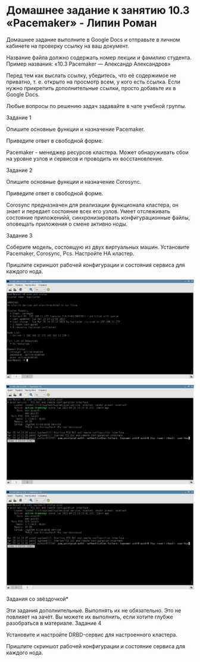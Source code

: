 # Домашнее задание к занятию 10.3 «Pacemaker» - Липин Роман

Домашнее задание выполните в Google Docs и отправьте в личном кабинете на проверку ссылку на ваш документ.

Название файла должно содержать номер лекции и фамилию студента. Пример названия: «10.3 Pacemaker — Александр Александров»

Перед тем как выслать ссылку, убедитесь, что её содержимое не приватно, т. е. открыто на просмотр всем, у кого есть ссылка. Если нужно прикрепить дополнительные ссылки, просто добавьте их в Google Docs.

Любые вопросы по решению задач задавайте в чате учебной группы.

Задание 1

Опишите основные функции и назначение Pacemaker.

Приведите ответ в свободной форме.

Pacemaker - менеджер ресурсов кластера. Может обнаруживать сбои на уровне узлов и сервисов и проводить их восстановление.

Задание 2

Опишите основные функции и назначение Corosync.

Приведите ответ в свободной форме.

Corosync предназначен для реализации функционала кластера, он знает и передает состояние всех его узлов. Умеет отслеживать состояние приложенийй, синхронизировать конфигурационные файлы, оповещать приложения о смене активно ноды.

Задание 3

Соберите модель, состоящую из двух виртуальных машин. Установите Pacemaker, Corosync, Pcs. Настройте HA кластер.

Пришлите скриншот рабочей конфигурации и состояния сервиса для каждого нода.

![103-01](https://github.com/LipinRoman/10.3/blob/main/img/103-01.png)

![103-02](https://github.com/LipinRoman/10.3/blob/main/img/103-02.png)

![103-03](https://github.com/LipinRoman/10.3/blob/main/img/103-03.png)

Задания со звёздочкой*

Эти задания дополнительные. Выполнять их не обязательно. Это не повлияет на зачёт. Вы можете их выполнить, если хотите глубже разобраться в материале.
Задание 4

Установите и настройте DRBD-сервис для настроенного кластера.

Пришлите скриншот рабочей конфигурации и состояние сервиса для каждого нода.